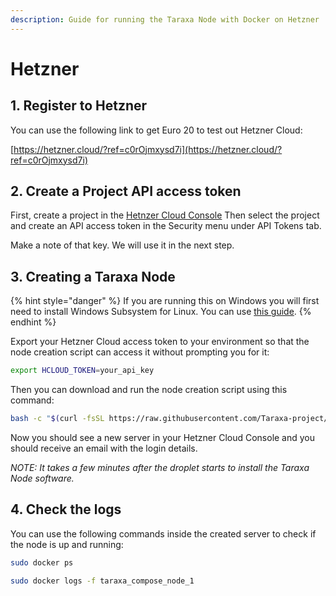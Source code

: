 ```yaml
---
description: Guide for running the Taraxa Node with Docker on Hetzner
---
```


# Hetzner

## 1. Register to Hetzner

You can use the following link to get Euro 20 to test out Hetzner Cloud:

[https://hetzner.cloud/?ref=c0rOjmxysd7i](https://hetzner.cloud/?ref=c0rOjmxysd7i)

## 2. Create a Project API access token

First, create a project in the [Hetnzer Cloud Console](https://console.hetzner.cloud/)
Then select the project and create an API access token in the Security menu under API Tokens tab. 

Make a note of that key. We will use it in the next step.

## 3. Creating a Taraxa Node

{% hint style="danger" %}
If you are running this on Windows you will first need to install Windows Subsystem for Linux. You can use [this guide](https://docs.microsoft.com/en-us/windows/wsl/install-win10).
{% endhint %}

Export your Hetzner Cloud access token to your environment so that the node creation script can access it without prompting you for it:

```bash
export HCLOUD_TOKEN=your_api_key
```

Then you can download and run the node creation script using this command:

```bash
bash -c "$(curl -fsSL https://raw.githubusercontent.com/Taraxa-project/taraxa-ops/master/scripts/one-click-Hetzner.sh)"
```

Now you should see a new server in your Hetzner Cloud Console and you should receive an email with the login details.

_NOTE: It takes a few minutes after the droplet starts to install the Taraxa Node software._

## 4. Check the logs

You can use the following commands inside the created server to check if the node is up and running:

```bash
sudo docker ps

sudo docker logs -f taraxa_compose_node_1
```

